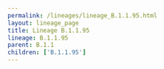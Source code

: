 ```yaml
---
permalink: /lineages/lineage_B.1.1.95.html
layout: lineage_page
title: Lineage B.1.1.95
lineage: B.1.1.95
parent: B.1.1
children: ['B.1.1.95']
---
```

